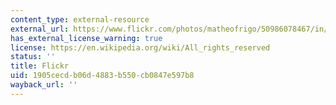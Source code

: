 ```yaml
---
content_type: external-resource
external_url: https://www.flickr.com/photos/matheofrigo/50986078467/in/photolist-HUK8fw-2oEaGsB-JViccw-2kFsYNp-adqeWH-adt5db-adt5u5-adt59o-adqf4a-adqeSX-adqf8B-TQCxSS
has_external_license_warning: true
license: https://en.wikipedia.org/wiki/All_rights_reserved
status: ''
title: Flickr
uid: 1905cecd-b06d-4883-b550-cb0847e597b8
wayback_url: ''
---
```

